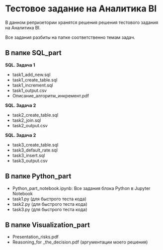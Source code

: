 # Тестовое задание на Аналитика BI

В данном репризетории хранятся решения решения тестового задания на Аналитика BI. 

Все задания разбиты на папке соответственно темам задач. 

## В папке SQL_part
**SQL. Задача 1**
- task1_add_new.sql
- task1_create_table.sql
- task1_increment.sql
- task1_output.csv
- Описание_алгоритм_инкремент.pdf

**SQL. Задача 2**
- task2_create_table.sql
- task2_join.sql
- task2_output.csv

**SQL. Задача 2**
- task3_create_table.sql
- task3_default_rate.sql
- task3_insert.sql
- task3_output.csv

## В папке Python_part

- Python_part_notebook.ipynb: Все задания блока Python в Jupyter Notebook
- task1.py (для быстрого теста кода)
- task2.py (для быстрого теста кода)
- task3.py (для быстрого теста кода)

## В папке Visualization_part

- Presentation_risks.pdf 
- Reasoning_for _the_decision.pdf (аргументации моего решения)


